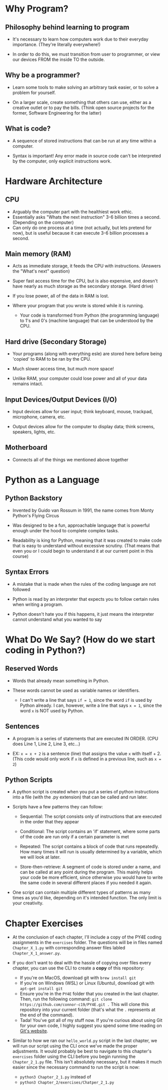 # Why Program?

## Philosophy behind learning to program

- It's necessary to learn how computers work due to their everyday importance. (They're literally everywhere!)

- In order to do this, we must transition from user to programmer, or view our devices FROM the inside TO the outside.

## Why be a programmer?

- Learn some tools to make solving an arbitrary task easier, or to solve a problem for yourself.

- On a larger scale, create something that others can use, either as a creative outlet or to pay the bills. (Think open source projects for the former, Software Engineering for the latter)

## What is code?

- A sequence of stored instructions that can be run at any time within a computer.

- Syntax is important! Any error made in source code can't be interpreted by the computer, only explicit instructions work.

# Hardware Architecture

## CPU

- Arguably the computer part with the healthiest work ethic.
- Essentially asks "Whats the next instruction" 3-6 billion times a second. (Depending on the computer)
- Can only do one process at a time (not actually, but lets pretend for now), but is useful because it can execute 3-6 billion processes a second.

## Main memory (RAM)

- Acts as immediate storage, it feeds the CPU with instructions. (Answers the "What's next" question)

- Super fast access time for the CPU, but is also expensive, and doesn't have nearly as much storage as the secondary storage. (Hard drive)

- If you lose power, all of the data in RAM is lost.

- Where your program that you wrote is stored while it is running.

  - Your code is transformed from Python (the programming language) to 1's and 0's (machine language) that can be understood by the CPU.

## Hard drive (Secondary Storage)

- Your programs (along with everything esle) are stored here before being 'copied' to RAM to be ran by the CPU.

- Much slower access time, but much more space!

- Unlike RAM, your computer could lose power and all of your data remains intact.

## Input Devices/Output Devices (I/O)

- Input devices allow for user input; think keyboard, mouse, trackpad, microphone, camera, etc.

- Output devices allow for the computer to display data; think screens, speakers, lights, etc.

## Motherboard

- Connects all of the things we mentioned above together

# Python as a Language

## Python Backstory

- Invented by Guido van Rossum in 1991, the name comes from Monty Python's Flying Circus

- Was designed to be a fun, approachable language that is powerful enough under the hood to complete complex tasks.

- Readability is king for Python, meaning that it was created to make code that is easy to understand without excessive scrutiny. (That means that even you or I could begin to understand it at our current point in this course)

## Syntax Errors

- A mistake that is made when the rules of the coding language are not followed

- Python is read by an interpreter that expects you to follow certain rules when writing a program.

- Python doesn't hate you if this happens, it just means the interpreter cannot understand what you wanted to say

# What Do We Say? (How do we start coding in Python?)

## Reserved Words

- Words that already mean something in Python.

- These words cannot be used as variable names or identifiers.
  - I can't write a line that says `if = 1`, since the word `if` is used by Python already. I can, however, write a line that says `x = 1`, since the word `x` is NOT used by Python.

## Sentences

- A program is a series of statements that are executed IN ORDER. (CPU does Line 1, Line 2, Line 3, etc...)

- EX: `x = x + 2` is a sentence (line) that assigns the value `x` with itself + 2. (This code would only work if `x` is defined in a previous line, such as `x = 2`)

## Python Scripts

- A python script is created when you put a series of python instructions into a file (with the .py extension) that can be called and run later.

- Scripts have a few patterns they can follow:

  - Sequential: The script consists only of instructions that are executed in the order that they appear

  - Conditional: The script contains an 'if' statement, where some parts of the code are run only if a certain parameter is met

  - Repeated: The script contains a block of code that runs repeatedly. How many times it will run is usually determined by a variable, which we will look at later.

  - Store-then-retrieve: A segment of code is stored under a name, and can be called at any point during the program. This mainly helps your code be more efficient, since otherwise you would have to write the same code in several different places if you needed it again.

- One script can contain multiple different types of patterns as many times as you'd like, depending on it's intended function. The only limit is your creativity.

# Chapter Exercises

- At the conclusion of each chapter, I'll include a copy of the PY4E coding assignments in the `exercises` folder. The questions will be in files named `Chapter_X_1.py` with corresponding answer files labled `Chapter_X_1_answer.py`.

- If you don't want to deal with the hassle of copying over files every chapter, you can use the CLI to create a **copy** of this repository:

  - If you're on MacOS, download git with `brew install git`
  - If you're on Windows (WSL) or Linux (Ubuntu), download git with `apt-get install git`
  - Ensure you're in the `PY4E` folder that you created in the last chapter. Then, run the following command: `git clone https://github.com/connor-c19/PY4E.git .` This will clone this repository into your current folder (that's what the `.` represents at the end of the command).
  - Tada! You've got all of my stuff now. If you're curious about using Git for your own code, I highly suggest you spend some time reading on [Git's website](https://git-scm.com/).

- Similar to how we ran our `hello_world.py` script in the last chapter, we will run our script using the CLI once we've made the proper adjustments. It would probably be best to navigate to this chapter's `exercises` folder using the CLI before you begin running the `Chapter_2_1.py` file. This isn't absolutely necessary, but it makes it much easier since the necessary command to run the script is now:
  - `python3 Chapter_2_1.py`
    instead of
  - `python3 Chapter_2/exercises/Chatper_2_1.py`
